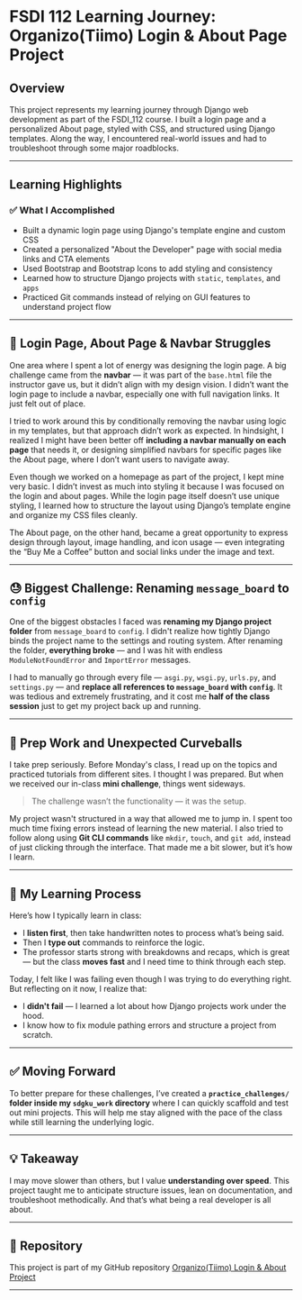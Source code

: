 # FSDI 112 Learning Journey: Organizo(Tiimo) Login & About Page Project

## Overview

This project represents my learning journey through Django web development as part of the FSDI_112 course. I built a login page and a personalized About page, styled with CSS, and structured using Django templates. Along the way, I encountered real-world issues and had to troubleshoot through some major roadblocks.

---

## Learning Highlights

### ✅ What I Accomplished
- Built a dynamic login page using Django's template engine and custom CSS
- Created a personalized "About the Developer" page with social media links and CTA elements
- Used Bootstrap and Bootstrap Icons to add styling and consistency
- Learned how to structure Django projects with `static`, `templates`, and `apps`
- Practiced Git commands instead of relying on GUI features to understand project flow

---

## 🧩 Login Page, About Page & Navbar Struggles

One area where I spent a lot of energy was designing the login page. A big challenge came from the **navbar** — it was part of the `base.html` file the instructor gave us, but it didn’t align with my design vision. I didn’t want the login page to include a navbar, especially one with full navigation links. It just felt out of place.

I tried to work around this by conditionally removing the navbar using logic in my templates, but that approach didn’t work as expected. In hindsight, I realized I might have been better off **including a navbar manually on each page** that needs it, or designing simplified navbars for specific pages like the About page, where I don’t want users to navigate away.

Even though we worked on a homepage as part of the project, I kept mine very basic. I didn’t invest as much into styling it because I was focused on the login and about pages. While the login page itself doesn’t use unique styling, I learned how to structure the layout using Django’s template engine and organize my CSS files cleanly.

The About page, on the other hand, became a great opportunity to express design through layout, image handling, and icon usage — even integrating the “Buy Me a Coffee” button and social links under the image and text.

---

## 😓 Biggest Challenge: Renaming `message_board` to `config`

One of the biggest obstacles I faced was **renaming my Django project folder** from `message_board` to `config`. I didn't realize how tightly Django binds the project name to the settings and routing system. After renaming the folder, **everything broke** — and I was hit with endless `ModuleNotFoundError` and `ImportError` messages.

I had to manually go through every file — `asgi.py`, `wsgi.py`, `urls.py`, and `settings.py` — and **replace all references to `message_board` with `config`**. It was tedious and extremely frustrating, and it cost me **half of the class session** just to get my project back up and running.

---

## 🧠 Prep Work and Unexpected Curveballs

I take prep seriously. Before Monday's class, I read up on the topics and practiced tutorials from different sites. I thought I was prepared. But when we received our in-class **mini challenge**, things went sideways.

> The challenge wasn’t the functionality — it was the setup.

My project wasn't structured in a way that allowed me to jump in. I spent too much time fixing errors instead of learning the new material. I also tried to follow along using **Git CLI commands** like `mkdir`, `touch`, and `git add`, instead of just clicking through the interface. That made me a bit slower, but it’s how I learn.

---

## 📝 My Learning Process

Here’s how I typically learn in class:
- I **listen first**, then take handwritten notes to process what’s being said.
- Then I **type out** commands to reinforce the logic.
- The professor starts strong with breakdowns and recaps, which is great — but the class **moves fast** and I need time to think through each step.

Today, I felt like I was failing even though I was trying to do everything right. But reflecting on it now, I realize that:
- I **didn't fail** — I learned a lot about how Django projects work under the hood.
- I know how to fix module pathing errors and structure a project from scratch.

---

## ✅ Moving Forward

To better prepare for these challenges, I’ve created a **`practice_challenges/` folder inside my `sdgku_work` directory** where I can quickly scaffold and test out mini projects. This will help me stay aligned with the pace of the class while still learning the underlying logic.

---

## 💡 Takeaway

I may move slower than others, but I value **understanding over speed**. This project taught me to anticipate structure issues, lean on documentation, and troubleshoot methodically. And that’s what being a real developer is all about.

---

## 📁 Repository

This project is part of my GitHub repository [Organizo(Tiimo) Login & About Project](https://github.com/qoryhanisagal/fsdi_112_class1)  

---
